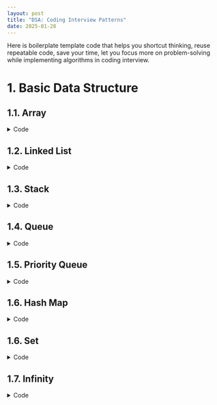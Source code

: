 ```yaml
---
layout: post
title: "DSA: Coding Interview Patterns"
date: 2025-01-28
---
```


Here is boilerplate template code that helps you shortcut thinking, reuse repeatable code, save your time, let you focus more on problem-solving while implementing algorithms in coding interview.


# 1. Basic Data Structure

## 1.1. Array

<details>
<summary>Code</summary>

```python
nums = [0, 10, 20, 30, 40, 50]

# Loop with index and value
for i, num in enumerate(nums):
    print(i, num)
```
</details>


## 1.2. Linked List

<details>
<summary>Code</summary>

```python
from llist import sllist, dllist

# Create a singly linked list
singly_list = sllist()

# Add elements to the singly linked list
singly_list.append(1)
singly_list.append(2)
singly_list.append(3)

# Display the singly linked list
print("Singly Linked List:", singly_list)  # Output: sllist([1, 2, 3])

# Access elements
print("First element:", singly_list.first.value)  # Output: 1
print("Last element:", singly_list.last.value)   # Output: 3

# Remove an element
singly_list.remove(singly_list.first)  # Removes the first element
print("After removal:", singly_list)  # Output: sllist([2, 3])

# Create a doubly linked list
doubly_list = dllist()

# Add elements to the doubly linked list
doubly_list.append(1)
doubly_list.append(2)
doubly_list.append(3)

# Display the doubly linked list
print("Doubly Linked List:", doubly_list)  # Output: dllist([1, 2, 3])

# Insert at a specific position
doubly_list.insert(0, doubly_list.first)  # Insert 0 at the start
print("After insertion:", doubly_list)   # Output: dllist([0, 1, 2, 3])
```
</details>


## 1.3. Stack

<details>
<summary>Code</summary>

```python
# Declaring a stack using a list
stack = []

# Push operation (adding elements to the stack)
stack.append(10)
stack.append(20)
stack.append(30)

# Pop operation (removing the top element of the stack)
top_element = stack.pop()  # Removes and returns 30

# Checking the top element without removing it
top_element = stack[-1]  # 20

# Checking if the stack is empty
is_empty = len(stack) == 0
```
</details>


## 1.4. Queue

<details>
<summary>Code</summary>

```python
from queue import Queue

# Create a FIFO queue
q = Queue()

# Add elements to the queue
q.put(1)
q.put(2)
q.put(3)

# Remove elements from the queue
print(q.get())  # Output: 1
print(q.get())  # Output: 2

# Check if the queue is empty
print(q.empty())  # Output: False
```
</details>


## 1.5. Priority Queue

<details>
<summary>Code</summary>

```python
from queue import PriorityQueue

# Create a priority queue
q = PriorityQueue()

# Add elements with priorities (lower number = higher priority)
q.put((1, "Task A"))
q.put((3, "Task C"))
q.put((2, "Task B"))

# Remove elements based on priority
print(q.get())  # Output: (1, 'Task A')
print(q.get())  # Output: (2, 'Task B')
```
</details>

## 1.6. Hash Map

<details>
<summary>Code</summary>

```python
# Create a hash map
hash_map = {}

# Add key-value pairs
hash_map["name"] = "Alice"
hash_map["age"] = 25
hash_map["city"] = "New York"

# Access values by keys
print(hash_map["name"])  # Output: Alice

# Update a value
hash_map["age"] = 26

# Check if a key exists
print("city" in hash_map)  # Output: True

# Delete a key-value pair
del hash_map["city"]

# Iterate over keys and values
for key, value in hash_map.items():
    print(f"{key}: {value}") # Output: (Alice: 26)
```
</details>


## 1.6. Set

<details>
<summary>Code</summary>

```python
# Creating an empty set
my_set = set()

# Adding elements to the set
my_set.add(1)
my_set.add(2)
my_set.add(3)

# Adding 2 again (no effect)
my_set.add(2)

# Removing an element
my_set.remove(1)

# The set still contains only one instance of 2
print(my_set)  # Output: {2, 3}
```
</details>

## 1.7. Infinity

<details>
<summary>Code</summary>

```python
import math

positive_inf = math.inf
negative_inf = -math.inf
```
</details>